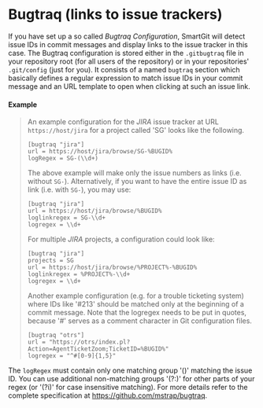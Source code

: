 # Bugtraq (links to issue trackers)

If you have set up a so called *Bugtraq Configuration*, SmartGit will detect issue IDs in commit messages and display links to the issue tracker in this case. The Bugtraq configuration is stored either in the
`.gitbugtraq` file in your repository root (for all users of the repository) or in your repositories' `.git/config` (just for you). It consists of a named `bugtraq` section which basically defines a regular expression to match issue IDs in your commit message and an URL template to open when clicking at such an issue link.

#### Example

>
>
>
>An example configuration for the *JIRA* issue tracker at URL
> `https://host/jira` for a project called 'SG' looks like the following.
>
>
>
>``` text
>[bugtraq "jira"]
> url = https://host/jira/browse/SG-%BUGID%
> logRegex = SG-(\\d+)                   
>```
>
>
>
>The above example will make only the issue numbers as links (i.e.
> without `SG-`). Alternatively, if you want to have the entire issue ID
> as link (i.e. with `SG-`), you may use:
>
>
>
>``` text
>[bugtraq "jira"]
> url = https://host/jira/browse/%BUGID%
> loglinkregex = SG-\\d+
> logregex = \\d+            
>```
>
>
>
>For multiple *JIRA* projects, a configuration could look like:
>
>
>
>``` text
>[bugtraq "jira"]
> projects = SG
> url = https://host/jira/browse/%PROJECT%-%BUGID%
> loglinkregex = %PROJECT%-\\d+
> logregex = \\d+            
>```
>
>
>
>Another example configuration (e.g. for a trouble ticketing system)
> where IDs like '#213' should be matched only at the beginning of a
> commit message. Note that the logregex needs to be put in quotes,
> because '#' serves as a comment character in Git configuration files.
>
>
>
>``` text
>[bugtraq "otrs"]
> url = "https://otrs/index.pl?Action=AgentTicketZoom;TicketID=%BUGID%"
> logregex = "^#[0-9]{1,5}"            
>```
>
>
>
>

The `logRegex` must contain only one matching group '()' matching the issue ID. You can use additional non-matching groups '(?:)' for other parts of your regex (or '(?i)' for case insensitive matching). For more details refer to the complete specification at
<https://github.com/mstrap/bugtraq>.
